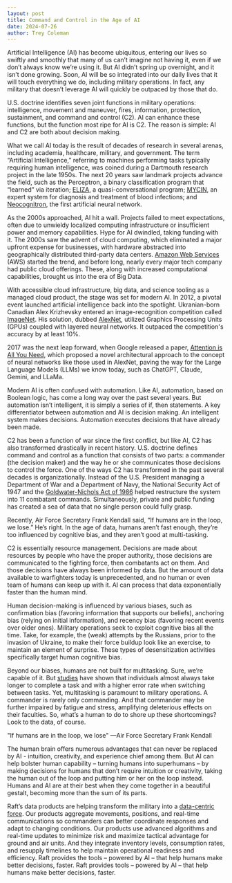 ```yaml
---
layout: post
title: Command and Control in the Age of AI
date: 2024-07-26
author: Trey Coleman
---
```


Artificial Intelligence (AI) has become ubiquitous, entering our lives so swiftly and smoothly that many of us can’t imagine not having it, even if we don’t always know we’re using it. But AI didn’t spring up overnight, and it isn’t done growing. Soon, AI will be so integrated into our daily lives that it will touch everything we do, including military operations. In fact, any military that doesn’t leverage AI will quickly be outpaced by those that do. 

U.S. doctrine identifies seven joint functions in military operations: intelligence, movement and maneuver, fires, information, protection, sustainment, and command and control (C2). AI can enhance these functions, but the function most ripe for AI is C2. The reason is simple: AI and C2 are both about decision making. 

What we call AI today is the result of decades of research in several arenas, including academia, healthcare, military, and government. The term “Artificial Intelligence,” referring to machines performing tasks typically requiring human intelligence, was coined during a Dartmouth research project in the late 1950s. The next 20 years saw landmark projects advance the field, such as the Perceptron, a binary classification program that “learned” via iteration; [ELIZA](https://web.stanford.edu/class/cs124/p36-weizenabaum.pdf), a quasi-conversational program; [MYCIN](https://www.britannica.com/technology/MYCIN), an expert system for diagnosis and treatment of blood infections; and [Neocognitron](http://vision.stanford.edu/teaching/cs131_fall1415/lectures/Fukushima1988.pdf), the first artificial neural network.

As the 2000s approached, AI hit a wall. Projects failed to meet expectations, often due to unwieldy localized computing infrastructure or insufficient power and memory capabilities. Hype for AI dwindled, taking funding with it. The 2000s saw the advent of cloud computing, which eliminated a major upfront expense for businesses, with hardware abstracted into geographically distributed third-party data centers. [Amazon Web Services](https://aws.amazon.com/) (AWS) started the trend, and before long, nearly every major tech company had public cloud offerings. These, along with increased computational capabilities, brought us into the era of Big Data.

With accessible cloud infrastructure, big data, and science tooling as a managed cloud product, the stage was set for modern AI. In 2012, a pivotal event launched artificial intelligence back into the spotlight. Ukranian-born Canadian Alex Krizhevsky entered an image-recognition competition called [ImageNet](https://en.wikipedia.org/wiki/ImageNet). His solution, dubbed [AlexNet](https://en.wikipedia.org/wiki/AlexNet), utilized Graphics Processing Units (GPUs) coupled with layered neural networks. It outpaced the competition's accuracy by at least 10%.

2017 was the next leap forward, when Google released a paper, [Attention is All You Need](https://research.google/pubs/attention-is-all-you-need/), which proposed a novel architectural approach to the concept of neural networks like those used in AlexNet, paving the way for the Large Language Models (LLMs) we know today, such as ChatGPT, Claude, Gemini, and LLaMa. 

Modern AI is often confused with automation. Like AI, automation, based on Boolean logic, has come a long way over the past several years. But automation isn’t intelligent, it is simply a series of if, then statements. A key differentiator between automation and AI is decision making. An intelligent system makes decisions. Automation executes decisions that have already been made.

C2 has been a function of war since the first conflict, but like AI, C2 has also transformed drastically in recent history. U.S. doctrine defines command and control as a function that consists of two parts: a commander (the decision maker) and the way he or she communicates those decisions to control the force. One of the ways C2 has transformed in the past several decades is organizationally. Instead of the U.S. President managing a Department of War and a Department of Navy, the National Security Act of 1947 and the [Goldwater-Nichols Act of 1986](https://www.google.com/url?sa=t&source=web&rct=j&opi=89978449&url=https://history.defense.gov/Portals/70/Documents/dod_reforms/Goldwater-NicholsDoDReordAct1986.pdf&ved=2ahUKEwjdrZmL7bqHAxXqtYQIHQNOAFQQFnoECB4QAQ&usg=AOvVaw0LeWx71wdrzY480VSM3kDR) helped restructure the system into 11 combatant commands. Simultaneously, private and public funding has created a sea of data that no single person could fully grasp.

Recently, Air Force Secretary Frank Kendall said, “If humans are in the loop, we lose.” He’s right. In the age of data, humans aren’t fast enough, they’re too influenced by cognitive bias, and they aren’t good at multi-tasking.

C2  is essentially resource management. Decisions are made about resources by people who have the proper authority, those decisions are communicated to the fighting force, then combatants act on them. And those decisions have always been informed by data. But the amount of data available to warfighters today is unprecedented, and no human or even team of humans can keep up with it. AI can process that data exponentially faster than the human mind.

Human decision-making is influenced by various biases, such as confirmation bias (favoring information that supports our beliefs), anchoring bias (relying on initial information), and recency bias   (favoring recent events over older ones). Military operations seek to exploit cognitive bias all the time. Take, for example, the (weak) attempts by the Russians, prior to the invasion of Ukraine, to make their force buildup look like an exercise, to maintain an element of surprise. These types of desensitization activities specifically target human cognitive bias. 

Beyond our biases, humans are not built for multitasking. Sure, we’re capable of it. But [studies](https://www.ncbi.nlm.nih.gov/pmc/articles/PMC7075496/) have shown that individuals almost always take longer to complete a task and with a higher error rate when switching between tasks. Yet, multitasking is paramount to military operations. A commander is rarely only commanding. And that commander may be further impaired by fatigue and stress, amplifying deleterious effects on their faculties. So, what’s a human to do to shore up these shortcomings? Look to the data, of course.

"If humans are in the loop, we lose" &mdash;Air Force Secretary Frank Kendall 

The human brain offers numerous advantages that can never be replaced by AI - intuition, creativity, and experience chief among them. But AI can help bolster human capability – turning humans into superhumans – by making decisions for humans that don’t require intuition or creativity, taking the human out of the loop and putting him or her on the loop instead. Humans and AI are at their best when they come together in a beautiful gestalt, becoming more than the sum of its parts. 

Raft’s data products are helping transform the military into a [data-centric force](https://teamraft.com/2024/05/23/data-platforms.html). Our products aggregate movements, positions, and real-time communications so commanders can better coordinate responses and adapt to changing conditions. Our products use advanced algorithms and real-time updates to minimize risk and maximize tactical advantage for ground and air units. And they integrate inventory levels, consumption rates, and resupply timelines to help maintain operational readiness and efficiency. Raft provides the tools – powered by AI – that help humans make better decisions, faster. Raft provides tools – powered by AI – that help humans make better decisions, faster.
